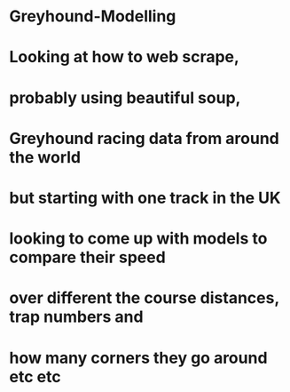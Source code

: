 # Greyhound-Modelling
# Looking at how to web scrape, 
# probably using beautiful soup,
# Greyhound racing data from around the world
# but starting with one track in the UK
# looking to come up with models to compare their speed
# over different the course distances, trap numbers and
# how many corners they go around etc etc
